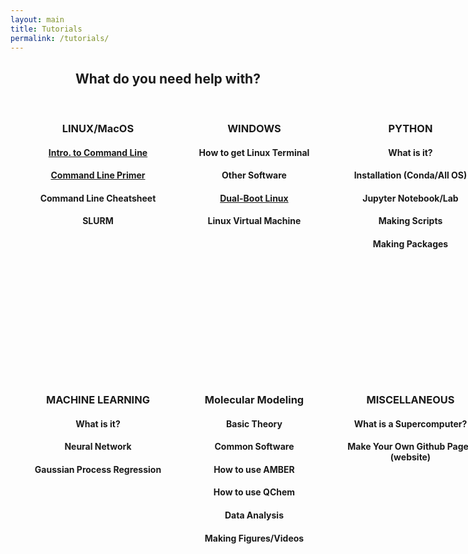 ```yaml
---
layout: main
title: Tutorials
permalink: /tutorials/
---
```


<head>
<style>
  .container-fluid {
    min-width: 100%;
  }
  .logo-small {
    color: #8A0808;
    font-size: 60px;
    display: flex;
    justify-content: center;
  }
  .container {
    padding-right: 15px;
    padding-left: 15px;
    margin-right: auto;
    margin-left: auto;
    height: 400px;
  }
  @media (min-width: 768px) {
    .container {
      width: 750px;
      text-align: center;
    }
  }
  @media (min-width: 992px) {
    .container {
      width: 970px;
      text-align: center;
    }
  }
  @media (min-width: 1200px) {
    .container {
      width: 1170px;
      text-align: center;
    }
  }
  .container .col p {
    padding: .25rem .75rem;
    text-align: center;
  }
  @media only screen and (min-width:600px) {
    .container .col {
      float: left;
      width: 50%;
      text-align: center;
    }
  }
  @media only screen and (min-width:768px) {
    .container .col {
      width: 33.333%;
      text-align: center;
    }
  }
</style>
</head>
<body>

<div class="container-fluid text-center">
  <h2 style="text-align: center;">What do you need help with?</h2>
  <br>
  <div class="container">
   <div class="col">
   <span class="fa fa-linux logo-small"></span>
   <h3 style="text-align: center;">LINUX/MacOS<br></h3>
   <h4 style="text-align: center;"><a href="/linux/">Intro. to Command Line</a></h4>
   <h4 style="text-align: center;"><a href="{{site.baseurl}}/pdf/bash_primer.pdf">Command Line Primer</a></h4>
   <h4 style="text-align: center;">Command Line Cheatsheet</h4>
   <h4 style="text-align: center;">SLURM</h4>
   </div>
   <div class="col">
   <span class="fa fa-windows logo-small"></span>
   <h3 style="text-align: center;">WINDOWS<br></h3>
   <h4 style="text-align: center;">How to get Linux Terminal</h4>
   <h4 style="text-align: center;">Other Software</h4>
   <h4 style="text-align: center;"><a href="/windows/">Dual-Boot Linux</a></h4>
   <h4 style="text-align: center;">Linux Virtual Machine</h4>
   </div>
   <div class="col">
   <span class="fa fa-file-code-o logo-small"></span>
   <h3 style="text-align: center;">PYTHON<br></h3>
   <h4 style="text-align: center;">What is it?</h4>
   <h4 style="text-align: center;">Installation (Conda/All OS)</h4>
   <h4 style="text-align: center;">Jupyter Notebook/Lab</h4>
   <h4 style="text-align: center;">Making Scripts</h4>
   <h4 style="text-align: center;">Making Packages</h4>
   </div>
  </div>
  <br><br>
  <div class="container">
   <div class="col">
   <span class="fa fa-video-camera logo-small"></span>
   <h3 style="text-align: center;">MACHINE LEARNING<br></h3>
   <h4 style="text-align: center;">What is it?</h4>
   <h4 style="text-align: center;">Neural Network</h4>
   <h4 style="text-align: center;">Gaussian Process Regression</h4>
   </div>
   <div class="col">
   <span class="fa fa-code-fork logo-small"></span>
   <h3 style="text-align: center;">Molecular Modeling<br></h3>
   <h4 style="text-align: center;">Basic Theory</h4>
   <h4 style="text-align: center;">Common Software</h4>
   <h4 style="text-align: center;">How to use AMBER</h4>
   <h4 style="text-align: center;">How to use QChem</h4>
   <h4 style="text-align: center;">Data Analysis</h4>
   <h4 style="text-align: center;">Making Figures/Videos</h4>
   </div>
   <div class="col">
   <span class="fa fa-random logo-small"></span>
   <h3 style="text-align: center;">MISCELLANEOUS</h3>
   <h4 style="text-align: center;">What is a Supercomputer?</h4>
   <h4 style="text-align: center;">Make Your Own Github Pages (website)</h4>
   </div>
  </div>
</div>
</body>



